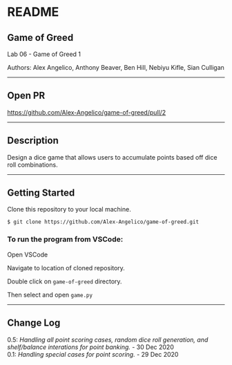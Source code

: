 # README

## Game of Greed

Lab 06 - Game of Greed 1

Authors: Alex Angelico, Anthony Beaver, Ben Hill, Nebiyu Kifle, Sian Culligan

----

## Open PR

https://github.com/Alex-Angelico/game-of-greed/pull/2

----

## Description

Design a dice game that allows users to accumulate points based off dice roll combinations.

----

## Getting Started

Clone this repository to your local machine.

```
$ git clone https://github.com/Alex-Angelico/game-of-greed.git
```

### To run the program from VSCode:

Open VSCode

Navigate to location of cloned repository.

Double click on ```game-of-greed``` directory.

Then select and open ```game.py```

----

## Change Log

0.5: *Handling all point scoring cases, random dice roll generation, and shelf/balance interations for point banking.* - 30 Dec 2020  
0.1: *Handling special cases for point scoring.* - 29 Dec 2020